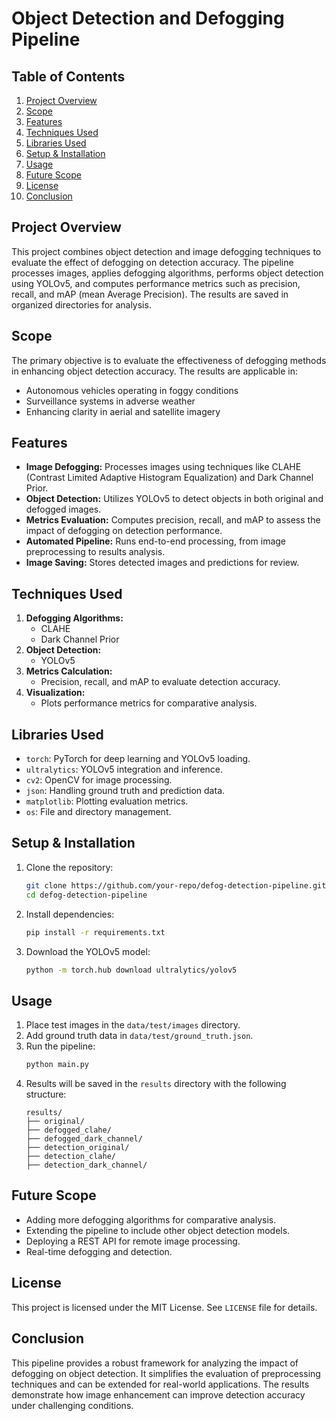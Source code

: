 # Object Detection and Defogging Pipeline

## Table of Contents

1. [Project Overview](#project-overview)
2. [Scope](#scope)
3. [Features](#features)
4. [Techniques Used](#techniques-used)
5. [Libraries Used](#libraries-used)
6. [Setup & Installation](#setup--installation)
7. [Usage](#usage)
8. [Future Scope](#future-scope)
9. [License](#license)
10. [Conclusion](#conclusion)

## Project Overview

This project combines object detection and image defogging techniques to evaluate the effect of defogging on detection accuracy. The pipeline processes images, applies defogging algorithms, performs object detection using YOLOv5, and computes performance metrics such as precision, recall, and mAP (mean Average Precision). The results are saved in organized directories for analysis.

## Scope

The primary objective is to evaluate the effectiveness of defogging methods in enhancing object detection accuracy. The results are applicable in:

-   Autonomous vehicles operating in foggy conditions
-   Surveillance systems in adverse weather
-   Enhancing clarity in aerial and satellite imagery

## Features

-   **Image Defogging:** Processes images using techniques like CLAHE (Contrast Limited Adaptive Histogram Equalization) and Dark Channel Prior.
-   **Object Detection:** Utilizes YOLOv5 to detect objects in both original and defogged images.
-   **Metrics Evaluation:** Computes precision, recall, and mAP to assess the impact of defogging on detection performance.
-   **Automated Pipeline:** Runs end-to-end processing, from image preprocessing to results analysis.
-   **Image Saving:** Stores detected images and predictions for review.

## Techniques Used

1. **Defogging Algorithms:**
    - CLAHE
    - Dark Channel Prior
2. **Object Detection:**
    - YOLOv5
3. **Metrics Calculation:**
    - Precision, recall, and mAP to evaluate detection accuracy.
4. **Visualization:**
    - Plots performance metrics for comparative analysis.

## Libraries Used

-   `torch`: PyTorch for deep learning and YOLOv5 loading.
-   `ultralytics`: YOLOv5 integration and inference.
-   `cv2`: OpenCV for image processing.
-   `json`: Handling ground truth and prediction data.
-   `matplotlib`: Plotting evaluation metrics.
-   `os`: File and directory management.

## Setup & Installation

1. Clone the repository:
    ```bash
    git clone https://github.com/your-repo/defog-detection-pipeline.git
    cd defog-detection-pipeline
    ```
2. Install dependencies:
    ```bash
    pip install -r requirements.txt
    ```
3. Download the YOLOv5 model:
    ```bash
    python -m torch.hub download ultralytics/yolov5
    ```

## Usage

1. Place test images in the `data/test/images` directory.
2. Add ground truth data in `data/test/ground_truth.json`.
3. Run the pipeline:
    ```bash
    python main.py
    ```
4. Results will be saved in the `results` directory with the following structure:
    ```
    results/
    ├── original/
    ├── defogged_clahe/
    ├── defogged_dark_channel/
    ├── detection_original/
    ├── detection_clahe/
    ├── detection_dark_channel/
    ```

## Future Scope

-   Adding more defogging algorithms for comparative analysis.
-   Extending the pipeline to include other object detection models.
-   Deploying a REST API for remote image processing.
-   Real-time defogging and detection.

## License

This project is licensed under the MIT License. See `LICENSE` file for details.

## Conclusion

This pipeline provides a robust framework for analyzing the impact of defogging on object detection. It simplifies the evaluation of preprocessing techniques and can be extended for real-world applications. The results demonstrate how image enhancement can improve detection accuracy under challenging conditions.
